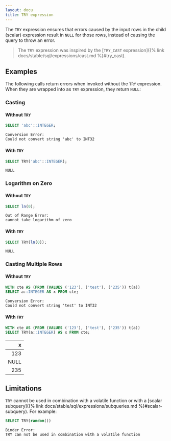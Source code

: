 ```yaml
---
layout: docu
title: TRY expression
---
```


The `TRY` expression ensures that errors caused by the input rows in the child (scalar) expression result in `NULL` for those rows, instead of causing the query to throw an error.

> The `TRY` expression was inspired by the [`TRY_CAST` expression]({% link docs/stable/sql/expressions/cast.md %}#try_cast).

## Examples

The following calls return errors when invoked without the `TRY` expression.
When they are wrapped into as `TRY` expression, they return `NULL`:

### Casting

#### Without `TRY`

```sql
SELECT 'abc'::INTEGER;
```

```console
Conversion Error:
Could not convert string 'abc' to INT32
```

#### With `TRY`

```sql
SELECT TRY('abc'::INTEGER);
```

```text
NULL
```

### Logarithm on Zero

#### Without `TRY`

```sql
SELECT ln(0);
```

```console
Out of Range Error:
cannot take logarithm of zero
```

#### With `TRY`

```sql
SELECT TRY(ln(0));
```

```text
NULL
```

### Casting Multiple Rows

#### Without `TRY`

```sql
WITH cte AS (FROM (VALUES ('123'), ('test'), ('235')) t(a))
SELECT a::INTEGER AS x FROM cte;
```

```console
Conversion Error:
Could not convert string 'test' to INT32
```

#### With `TRY`

```sql
WITH cte AS (FROM (VALUES ('123'), ('test'), ('235')) t(a))
SELECT TRY(a::INTEGER) AS x FROM cte;
```

<div class="center_aligned_header_table"></div>

|  x   |
|-----:|
| 123  |
| NULL |
| 235  |

## Limitations

`TRY` cannot be used in combination with a volatile function or with a [scalar subquery]({% link docs/stable/sql/expressions/subqueries.md %}#scalar-subquery).
For example:

```sql
SELECT TRY(random())
```

```console
Binder Error:
TRY can not be used in combination with a volatile function
```
